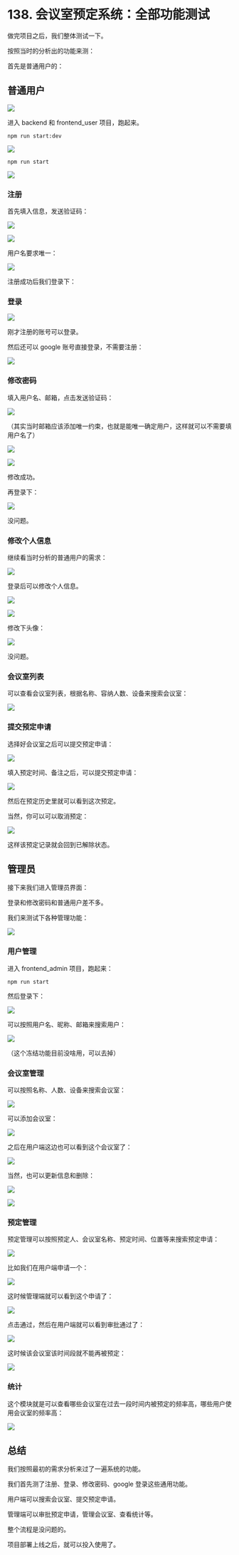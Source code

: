# 138. 会议室预定系统：全部功能测试

做完项目之后，我们整体测试一下。

按照当时的分析出的功能来测：

首先是普通用户的：

## 普通用户

![](./images/fe6b3ef4922fedaf6b8444884bedfc05.png )

进入 backend 和 frontend_user 项目，跑起来。

```
npm run start:dev
```
![](./images/6f1b6012dde8b0a0aab611871e027fc4.png )

```
npm run start
```
![](./images/3b650fa0cdf1352016619fbce3088477.png )

### 注册

首先填入信息，发送验证码：

![](./images/9515d23c2590349794241b5163608c2a.png )

![](./images/f62c8cb2b941f87f304c6bf5c0c7d494.png )

用户名要求唯一：

![](./images/71ec151933c75ca3b4c57fcaadb4084b.gif )

注册成功后我们登录下：

### 登录

![](./images/301a5f5713e6250685bc1ef2f2795d46.gif )

刚才注册的账号可以登录。

然后还可以 google 账号直接登录，不需要注册：

![](./images/20fd54c10202828c964874a2bba6bca4.gif )

### 修改密码

填入用户名、邮箱，点击发送验证码：

![](./images/54ca2baeeb7166cfb6d15e9e2654d2c7.png )

（其实当时邮箱应该添加唯一约束，也就是能唯一确定用户，这样就可以不需要填用户名了）

![](./images/0347c8ef9a463f7b14884514985a7ef3.png )

![](./images/3adffa598a9b87eacdc958288a09d086.gif )

修改成功。

再登录下：

![](./images/dbb9965abecf04ab511cc4c47301e128.gif )

没问题。

### 修改个人信息

继续看当时分析的普通用户的需求：

![](./images/285c71b22fd297abff66920fe4a4deb8.png )

登录后可以修改个人信息。

![](./images/e83f6cd9a322914d6ae540b8026d116c.png )

![](./images/4d522745a3a99109717dc4b35bdc1dc1.png )

修改下头像：

![](./images/0899190d6c601b0a94f1f53c8cd7b0e4.gif )

没问题。

### 会议室列表

可以查看会议室列表，根据名称、容纳人数、设备来搜索会议室：

![](./images/0213e574085d08aecd9e83d58ef300b2.gif )

### 提交预定申请

选择好会议室之后可以提交预定申请：

![](./images/07de0be737156f72bdf6d823b2bf778c.gif )

填入预定时间、备注之后，可以提交预定申请：

![](./images/640ac84daedd3609174492c042fd2001.gif )

然后在预定历史里就可以看到这次预定。

当然，你可以可以取消预定：

![](./images/4c00d747f67bf38c8d8bd3fbca1f3f5b.gif )

这样该预定记录就会回到已解除状态。

## 管理员

接下来我们进入管理员界面：

登录和修改密码和普通用户差不多。

我们来测试下各种管理功能：

![](./images/963758183888776a6aabb025e43da4b4.png )

### 用户管理

进入 frontend_admin 项目，跑起来：

```
npm run start
```
然后登录下：

![](./images/f0ba983c5468fe050844c45980e4342a.gif )

可以按照用户名、昵称、邮箱来搜索用户：

![](./images/7ef857e3bfdb917fe4360af83b517849.gif )

（这个冻结功能目前没啥用，可以去掉）

### 会议室管理

可以按照名称、人数、设备来搜索会议室：

![](./images/46c4abdf2a96c53e471042580654d1d0.gif )

可以添加会议室：

![](./images/94181445f5061672eed3ebb755e52752.gif )

之后在用户端这边也可以看到这个会议室了：

![](./images/94d5c4461b4cc999226d6b523551daa5.png )

当然，也可以更新信息和删除：

![](./images/1a1403c85217cea6f496bad41377984a.gif )

![](./images/e5a5fc01cc1d6b62a0c9f4fc17665e07.gif )

### 预定管理

预定管理可以按照预定人、会议室名称、预定时间、位置等来搜索预定申请：

![](./images/80e6336f35024be408dd43dab6c096b3.gif )

比如我们在用户端申请一个：

![](./images/45aacf3e3224b1893c56a84fc8fcabb9.gif )

这时候管理端就可以看到这个申请了：

![](./images/b0a6d1cee92f34f52a6f9c0645d77972.png )

点击通过，然后在用户端就可以看到审批通过了：

![](./images/8f0379faf992536944bab03b70bba0b8.gif )

这时候该会议室该时间段就不能再被预定：

![](./images/55c642d1f5517b4de4e4e93c2b89647c.gif )

### 统计

这个模块就是可以查看哪些会议室在过去一段时间内被预定的频率高，哪些用户使用会议室的频率高：

![](./images/e90a6f04fd718f6de8463e3d9a5120df.gif )

## 总结

我们按照最初的需求分析来过了一遍系统的功能。

我们首先测了注册、登录、修改密码、google 登录这些通用功能。

用户端可以搜索会议室、提交预定申请。

管理端可以审批预定申请，管理会议室、查看统计等。

整个流程是没问题的。

项目部署上线之后，就可以投入使用了。
